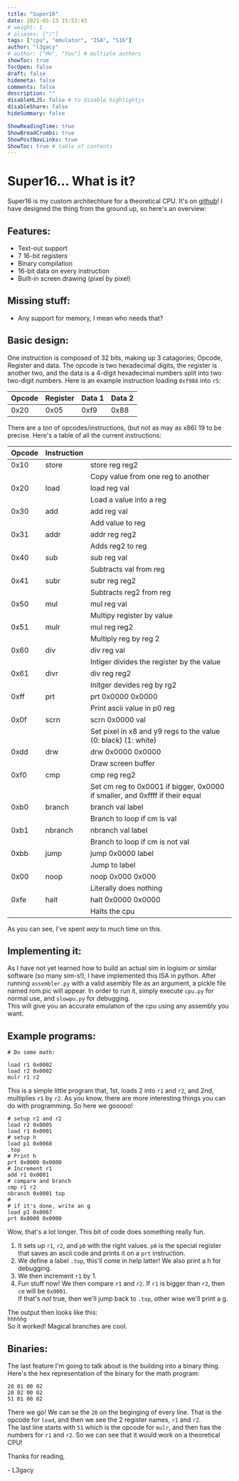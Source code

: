 ```yaml
---
title: "Super16"
date: 2021-05-13 15:53:43
# weight: 1
# aliases: ["/"]
tags: ["cpu", "emulator", "ISA", "S16"]
author: "l3gacy"
# author: ["Me", "You"] # multiple authors
showToc: true
TocOpen: false
draft: false
hidemeta: false
comments: false
description: ""
disableHLJS: false # to disable highlightjs
disableShare: false
hideSummary: false

ShowReadingTime: true
ShowBreadCrumbs: true
ShowPostNavLinks: true
ShowToc: true # table of contents
---
```


# Super16... What is it?
Super16 is my custom architechture for a theoretical CPU. It's on [github](https://github.com/l3gacyb3ta/super16)! 
I have designed the thing from the ground up, so here's an overview:  
## Features:
* Text-out support
* 7 16-bit registers
* Binary compilation
* 16-bit data on every instruction
* Built-in screen drawing (pixel by pixel)
  
## Missing stuff:
* Any support for memory, I mean who needs that?
  
## Basic design:
One instruction is composed of 32 bits, making up 3 catagories; Opcode, Register and data. 
The opcode is two hexadecimal digits, the register is another two, and the data is a 4-digit
hexadecimal numbers split into two two-digit numbers.
Here is an example instruction loading ```0xf988``` into ```r5```:  

| Opcode | Register | Data 1 | Data 2 |
|--------|----------|--------|--------|
| 0x20   | 0x05     | 0xf9   | 0x88   |

There are a _ton_ of opcodes/instructions, (but not as may as x86) 19 to be precise.
Here's a table of all the current instructions:

| Opcode | Instruction |                                                                             |
|--------|-------------|-----------------------------------------------------------------------------|
| 0x10   | store       | store reg reg2                                                              |
|        |             | Copy value from one reg to another                                          |
| 0x20   | load        | load reg val                                                                |
|        |             | Load a value into a reg                                                     |
| 0x30   | add         | add reg val                                                                 |
|        |             | Add value to reg                                                            |
| 0x31   | addr        | addr reg reg2                                                               |
|        |             | Adds reg2 to reg                                                            |
| 0x40   | sub         | sub reg val                                                                 |
|        |             | Subtracts val from reg                                                      |
| 0x41   | subr        | subr reg reg2                                                               |
|        |             | Subtracts reg2 from reg                                                     |
| 0x50   | mul         | mul reg val                                                                 |
|        |             | Multipy register by value                                                   |
| 0x51   | mulr        | mul reg reg2                                                                |
|        |             | Multiply reg by reg 2                                                       |
| 0x60   | div         | div reg val                                                                 |
|        |             | Intiger divides the register by the value                                   |
| 0x61   | divr        | div reg reg2                                                                |
|        |             | Initger devides reg by rg2                                                  |
| 0xff   | prt         | prt 0x0000 0x0000                                                           |
|        |             | Print ascii value in p0 reg                                                 |
| 0x0f   | scrn        | scrn 0x0000 val                                                             |
|        |             | Set pixel in x8 and y9 regs to the value (0: black) (1: white)              |
| 0xdd   | drw         | drw 0x0000 0x0000                                                           |
|        |             | Draw screen buffer                                                          |
| 0xf0   | cmp         | cmp reg reg2                                                                |
|        |             | Set cm reg to 0x0001 if bigger, 0x0000 if smaller, and 0xffff if their equal|
| 0xb0   | branch      | branch val label                                                            |
|        |             | Branch to loop if cm is val                                                 |
| 0xb1   | nbranch     | nbranch val label                                                           |
|        |             | Branch to loop if cm is not val                                             |
| 0xbb   | jump        | jump 0x0000 label                                                           |
|        |             | Jump to label                                                               |
| 0x00   | noop        | noop 0x000 0x000                                                            |
|        |             | Literally does nothing                                                      |
| 0xfe   | halt        | halt 0x0000 0x0000                                                          |
|        |             | Halts the cpu                                                               |

As you can see, I've spent _way_ to much time on this.
## Implementing it:
As I have not yet learned how to build an actual sim in logisim or similar software (so many sim-s!), I have implemented this ISA in python.
After running ```assembler.py``` with a valid asembly file as an argument,
a pickle file named rom.pic will appear.
In order to run it, simply execute ```cpu.py``` for normal use, and ```slowpu.py``` for debugging.  
This will give you an accurate emulation of the cpu using any assembly you want.
## Example programs:
```
# Do some math:

load r1 0x0002
load r2 0x0002
mulr r1 r2
```
This is a simple little program that, 1st, loads 2 into ```r1``` and ```r2```, and 2nd, multiplies ```r1``` by ```r2```.
As you know, there are more interesting things you can do with programming. So here we gooooo!  
  
```
# setup r2 and r2
load r2 0x0005
load r1 0x0001
# setup h
load p1 0x0068
.top
# Print h
prt 0x0000 0x0000
# Increment r1
add r1 0x0001
# compare and branch
cmp r1 r2
nbranch 0x0001 top
#
# if it's done, write an g
load p1 0x0067
prt 0x0000 0x0000
```
Wow, that's a lot longer. This bit of code does something really fun.

1. It sets up ```r1```, ```r2```, and ```p0``` with the right values.
  ```p0``` is the special register that saves an ascii code and prints it on a ```prt```
  instruction.
2. We define a label ```.top```, this'll come in help latter! We also print a h for debugging.
3. We then increment ```r1``` by 1. 
4. Fun stuff now! We then compare ```r1``` and ```r2```. If ```r1``` is bigger
  than ```r2```, then ```cm``` will be ```0x0001```.  
  If that's _not_ true, then we'll jump back to ```.top```, other wise we'll print a g.
  
The output then looks like this:  
```hhhhhg```  
So it worked! Magical branches are cool.
## Binaries:
The last feature I'm going to talk about is the building into a binary thing.
Here's the hex representation of the binary for the math program:
```
20 01 00 02
20 02 00 02
51 01 00 02
```
There we go! We can se the ```20``` on the beginging of every line.
That is the opcode for ```load```, and then we see the 2 register names, ```r1``` and ```r2```.  
The last line starts with ```51``` which is the opcode for ```mulr```, and then has the numbers for ```r1``` and ```r2```.
So we can see that it would work on a theoretical CPU!  
  
Thanks for reading,  
  
\- L3gacy 